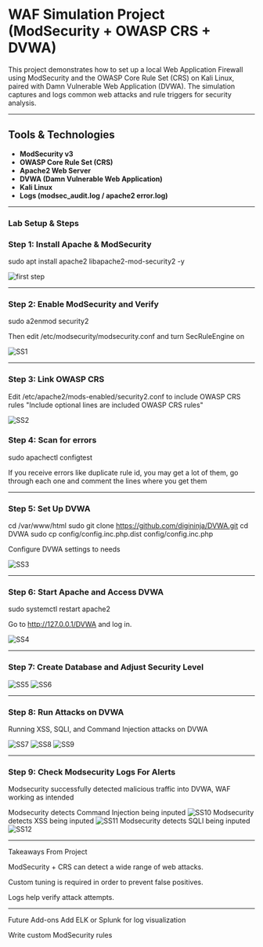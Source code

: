 # WAF Simulation Project (ModSecurity + OWASP CRS + DVWA)

This project demonstrates how to set up a local Web Application Firewall using ModSecurity and the OWASP Core Rule Set (CRS) on Kali Linux, paired with Damn Vulnerable Web Application (DVWA). The simulation captures and logs common web attacks and rule triggers for security analysis.

---

## Tools & Technologies

- **ModSecurity v3**
- **OWASP Core Rule Set (CRS)**
- **Apache2 Web Server**
- **DVWA (Damn Vulnerable Web Application)**
- **Kali Linux**
- **Logs (modsec_audit.log / apache2 error.log)**

---

### Lab Setup & Steps

### Step 1: Install Apache & ModSecurity

sudo apt install apache2 libapache2-mod-security2 -y 

![first step](docs/screenshots/first%20step.png)

---

### Step 2: Enable ModSecurity and Verify

sudo a2enmod security2

Then edit /etc/modsecurity/modsecurity.conf and turn SecRuleEngine on

![SS1](docs/screenshots/1.png)

---

### Step 3: Link OWASP CRS

Edit /etc/apache2/mods-enabled/security2.conf to include OWASP CRS rules
"Include optional lines are included OWASP CRS rules"

![SS2](docs/screenshots/2.png)

### Step 4: Scan for errors

sudo apachectl configtest

If you receive errors like duplicate rule id, you may get a lot of them, go through each one and comment the lines where you get them

---

### Step 5: Set Up DVWA

cd /var/www/html
sudo git clone https://github.com/digininja/DVWA.git
cd DVWA
sudo cp config/config.inc.php.dist config/config.inc.php

Configure DVWA settings to needs

![SS3](docs/screenshots/3.png)

---

### Step 6: Start Apache and Access DVWA

sudo systemctl restart apache2

Go to http://127.0.0.1/DVWA and log in.

![SS4](docs/screenshots/4.png)

---

### Step 7: Create Database and Adjust Security Level

![SS5](docs/screenshots/5.png)
![SS6](docs/screenshots/6.png)

---

### Step 8: Run Attacks on DVWA

Running XSS, SQLI, and Command Injection attacks on DVWA

![SS7](docs/screenshots/7.png)
![SS8](docs/screenshots/8.png)
![SS9](docs/screenshots/9.png)

---
### Step 9: Check Modsecurity Logs For Alerts

Modsecurity successfully detected malicious traffic into DVWA, WAF working as intended

Modsecurity detects Command Injection being inputed
![SS10](docs/screenshots/10.png)
Modsecurity detects XSS being inputed
![SS11](docs/screenshots/11.png)
Modsecurity detects SQLI being inputed
![SS12](docs/screenshots/12.png)

---

Takeaways From Project

ModSecurity + CRS can detect a wide range of web attacks.

Custom tuning is required in order to prevent false positives.

Logs help verify attack attempts.

---

Future Add-ons
Add ELK or Splunk for log visualization

Write custom ModSecurity rules






